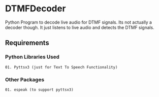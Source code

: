 # DTMFDecoder

Python Program to decode live audio for DTMF signals.
Its not actually a decoder though. It just listens to live audio and detects the DTMF signals.

## Requirements

### Python Libraries Used

    01. Pyttsx3 (just for Text To Speech Functionality)
### Other Packages
    
    01. espeak (to support pyttsx3)
